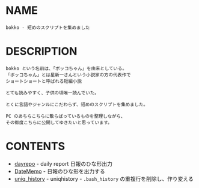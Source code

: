 # NAME

    bokko - 短めのスクリプトを集めました

# DESCRIPTION

    bokko という名前は、「ボッコちゃん」を由来としている。
    「ボッコちゃん」とは星新一さんという小説家の方の代表作で
    ショートショートと呼ばれる短編小説

    とても読みやすく、子供の頃唯一読んでいた。

    とくに言語やジャンルにこだわらず、短めのスクリプトを集めました。

    PC のあちらこちらに散らばっているものを整理しながら、
    その都度こちらに公開してゆきたいと思っています。

# CONTENTS

- [dayrepo](daily_report/) - daily report 日報のひな形出力
- [DateMemo](DateMemo/README.md) - 日報のひな形を出力する
- [uniq_history](uniq_history/README.md) - uniqhistory - `.bash_history` の重複行を削除し、作り変える
